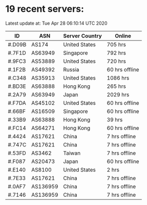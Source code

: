 # 19 recent servers:

Latest update at: Tue Apr 28 06:10:14 UTC 2020

| ID | ASN | Server Country | Online |
| -- | --- | -------------- | ------ |
| #.D09B | AS174 | United States | 705 hrs |
| #.7F1D | AS63949 | Singapore | 792 hrs |
| #.9FC3 | AS53889 | United States | 720 hrs |
| #.1F2B | AS49392 | Russia | 60 hrs offline |
| #.C348 | AS35913 | United States | 1086 hrs |
| #.BD3E | AS63888 | Hong Kong | 265 hrs |
| #.2A79 | AS63949 | Japan | 2029 hrs |
| #.F7DA | AS45102 | United States | 60 hrs offline |
| #.66BF | AS16509 | Singapore | 60 hrs offline |
| #.33B9 | AS63888 | Hong Kong | 39 hrs |
| #.FC14 | AS64271 | Hong Kong | 60 hrs offline |
| #.4424 | AS17621 | China | 7 hrs offline |
| #.747C | AS17621 | China | 7 hrs offline |
| #.53FD | AS3462 | Taiwan | 7 hrs offline |
| #.F087 | AS20473 | Japan | 60 hrs offline |
| #.E140 | AS8100 | United States | 2 hrs |
| #.7E33 | AS17621 | China | 7 hrs offline |
| #.0AF7 | AS136959 | China | 7 hrs offline |
| #.7146 | AS136959 | China | 7 hrs offline |

